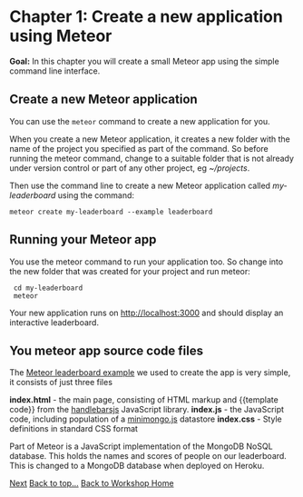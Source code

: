<link href="index.css" rel="stylesheet" type="text/css">

# <a id="top">Chapter 1: Create a new application using Meteor</a>

**Goal:** In this chapter you will create a small Meteor app using the simple command line interface. 


## Create a new Meteor application

  You can use the `meteor` command to create a new application for you. 
  
  When you create a new Meteor application, it creates a new folder with the name of the project you specified as part of the command.  So before running the meteor command, change to a suitable folder that is not already under version control or part of any other project, eg *~/projects*.   

  Then use the command line to create a new Meteor application called *my-leaderboard* using the command:
  
    meteor create my-leaderboard --example leaderboard



## Running your Meteor app

 You use the meteor command to run your application too.  So change into the new folder that was created for your project and run meteor:
 
     cd my-leaderboard
     meteor 

 Your new application runs on [http://localhost:3000](localhost:3000) and should display an interactive leaderboard.
 

## You meteor app source code files

 The [Meteor leaderboard example](http://meteor.com/examples/leaderboard) we used to create the app is very simple, it consists of just three files
 
 **index.html** - the main page, consisting of HTML markup and {{template code}} from the [handlebarsjs](http://handlebarsjs.com/) JavaScript library.
 **index.js**   - the JavaScript code, including population of a [minimongo.js](https://github.com/meteor/meteor/tree/master/packages/minimongo) datastore
 **index.css**  - Style definitions in standard CSS format

 Part of Meteor is a JavaScript implementation of the MongoDB NoSQL database.  This holds the names and scores of people on our leaderboard.  This is changed to a MongoDB database when deployed on Heroku.


[Next](02-manage-your-project-changes-with-git.html)
[Back to top...](#top)
[Back to Workshop Home](/index.html)
